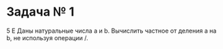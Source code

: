 Задача № 1
========================
5 E Даны натуральные числа a и b. Вычислить частное от деления a на b, не используя операции /.

